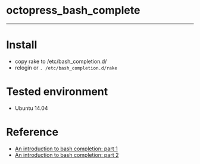 # octopress_bash_complete
---
# Install
* copy rake to /etc/bash_completion.d/
* relogin or `. /etc/bash_completion.d/rake`

# Tested environment
* Ubuntu 14.04

# Reference
* [An introduction to bash completion: part 1](http://www.debian-administration.org/article/316/An_introduction_to_bash_completion_part_1)
* [An introduction to bash completion: part 2](http://www.debian-administration.org/article/317/An_introduction_to_bash_completion_part_2)